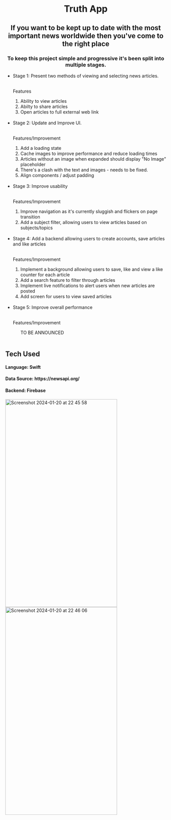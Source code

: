 <h1 align="center">
  Truth App
</h1>

<h2 align="center">
  If you want to be kept up to date with the most important news worldwide then you've come to the right place
</h2>

<h3 align="center">
To keep this project simple and progressive it's been split into multiple stages.
</h3>

<ul>
  <li>Stage 1: Present two methods of viewing and selecting news articles.</li>
  <br>

  <p>Features</p>
  <ol>
    <li>Ability to view articles</li>
    <li>Abilty to share articles</li>
    <li>Open articles to full external web link</li>
  </ol>
<br>

  <li>Stage 2: Update and Improve UI.</li> 
  <br>
  <p>Features/Improvement</p>
   <ol>
    <li>Add a loading state</li>
    <li>Cache images to improve performance and reduce loading times</li>
    <li>Articles without an image when expanded should display "No Image" placeholder</li>
    <li>There's a clash with the text and images - needs to be fixed.</li>
    <li>Align components / adjust padding</li>
  </ol>
  <br>

  <li>Stage 3: Improve usability </li>
    <br>
    <p>Features/Improvement</p>
     <ol>
      <li>Improve navigation as it's currently sluggish and flickers on page transition</li>
      <li>Add a subject filter, allowing users to view articles based on subjects/topics</li>
   </ol>
  <br>

  <li>Stage 4: Add a backend allowing users to create accounts, save articles and like articles </li>
  <br>
  <p>Features/Improvement</p>
  <ol>
    <li>Implement a background allowing users to save, like and view a like counter for each article</li>
    <li>Add a search feature to filter through articles</li>
    <li>Implement live notifications to alert users when new articles are posted</li>
     <li>Add screen for users to view saved articles</li>
  </ol>

  <br>
  <li>Stage 5: Improve overall performance</li>
    <br>
    <p>Features/Improvement</p>
   <ol>
    TO BE ANNOUNCED
  </ol>
  <br>
</ul>

<h2>Tech Used </h2>
<h4 align="left">Language: Swift </h4>
<h4 align="left">Data Source: https://newsapi.org/</h4>
<h4 align="left">Backend: Firebase</h4>


<div>
<span><img width="350" height="650" alt="Screenshot 2024-01-20 at 22 45 58" src="https://github.com/melvinasare1/Truth/assets/25648925/a2fe84d0-6e4c-4771-9a28-154d2a281647"></span>
<span><img width="350" height="650" alt="Screenshot 2024-01-20 at 22 46 06" src="https://github.com/melvinasare1/Truth/assets/25648925/ab9dcd32-c1bc-4f66-99d2-95fa92027df6"></span>
</div>
